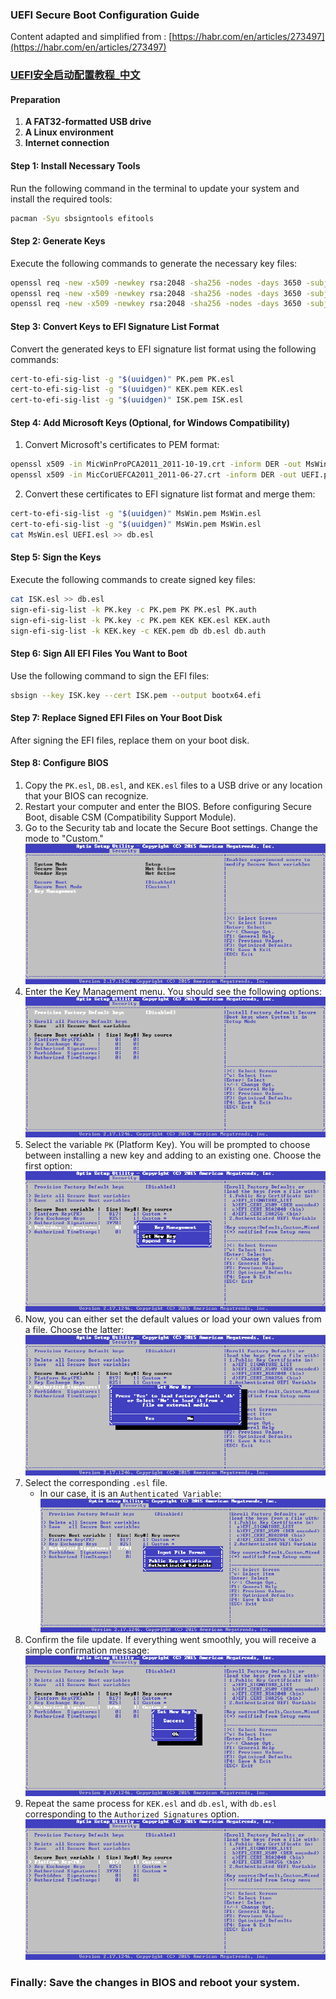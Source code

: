 ### UEFI Secure Boot Configuration Guide
Content adapted and simplified from : [https://habr.com/en/articles/273497](https://habr.com/en/articles/273497)
### [UEFI安全启动配置教程_中文](https://github.com/Xarth-Mai/DIY-Secure_Boot/blob/main/README_zhs.md)

#### Preparation
1. **A FAT32-formatted USB drive**
2. **A Linux environment**
3. **Internet connection**

#### Step 1: Install Necessary Tools
Run the following command in the terminal to update your system and install the required tools:
```bash
pacman -Syu sbsigntools efitools
```

#### Step 2: Generate Keys
Execute the following commands to generate the necessary key files:
```bash
openssl req -new -x509 -newkey rsa:2048 -sha256 -nodes -days 3650 -subj "/CN=Platform Key" -keyout PK.key -out PK.pem
openssl req -new -x509 -newkey rsa:2048 -sha256 -nodes -days 3650 -subj "/CN=Key Exchange Key" -keyout KEK.key -out KEK.pem
openssl req -new -x509 -newkey rsa:2048 -sha256 -nodes -days 3650 -subj "/CN=Image Signing Key" -keyout ISK.key -out ISK.pem
```

#### Step 3: Convert Keys to EFI Signature List Format
Convert the generated keys to EFI signature list format using the following commands:
```bash
cert-to-efi-sig-list -g "$(uuidgen)" PK.pem PK.esl
cert-to-efi-sig-list -g "$(uuidgen)" KEK.pem KEK.esl
cert-to-efi-sig-list -g "$(uuidgen)" ISK.pem ISK.esl
```

#### Step 4: Add Microsoft Keys (Optional, for Windows Compatibility)
1. Convert Microsoft's certificates to PEM format:
```bash
openssl x509 -in MicWinProPCA2011_2011-10-19.crt -inform DER -out MsWin.pem -outform PEM
openssl x509 -in MicCorUEFCA2011_2011-06-27.crt -inform DER -out UEFI.pem -outform PEM
```
2. Convert these certificates to EFI signature list format and merge them:
```bash
cert-to-efi-sig-list -g "$(uuidgen)" MsWin.pem MsWin.esl
cert-to-efi-sig-list -g "$(uuidgen)" MsWin.pem MsWin.esl
cat MsWin.esl UEFI.esl >> db.esl
```

#### Step 5: Sign the Keys
Execute the following commands to create signed key files:
```bash
cat ISK.esl >> db.esl
sign-efi-sig-list -k PK.key -c PK.pem PK PK.esl PK.auth
sign-efi-sig-list -k PK.key -c PK.pem KEK KEK.esl KEK.auth
sign-efi-sig-list -k KEK.key -c KEK.pem db db.esl db.auth
```

#### Step 6: Sign All EFI Files You Want to Boot
Use the following command to sign the EFI files:
```bash
sbsign --key ISK.key --cert ISK.pem --output bootx64.efi
```

#### Step 7: Replace Signed EFI Files on Your Boot Disk
After signing the EFI files, replace them on your boot disk.

#### Step 8: Configure BIOS
1. Copy the `PK.esl`, `DB.esl`, and `KEK.esl` files to a USB drive or any location that your BIOS can recognize.
2. Restart your computer and enter the BIOS. Before configuring Secure Boot, disable CSM (Compatibility Support Module).
3. Go to the Security tab and locate the Secure Boot settings. Change the mode to "Custom."
![1](1.png)
4. Enter the Key Management menu. You should see the following options:
![2](2.png)
5. Select the variable `PK` (Platform Key). You will be prompted to choose between installing a new key and adding to an existing one. Choose the first option:
![3](3.png)
6. Now, you can either set the default values or load your own values from a file. Choose the latter:
![4](4.png)
7. Select the corresponding `.esl` file.
   - In our case, it is an `Authenticated Variable`:
![5](5.png)
8. Confirm the file update. If everything went smoothly, you will receive a simple confirmation message:
![6](6.png)
9. Repeat the same process for `KEK.esl` and `db.esl`, with `db.esl` corresponding to the `Authorized Signatures` option.
![7](7.png)

### Finally: Save the changes in BIOS and reboot your system.
